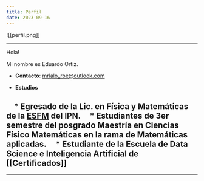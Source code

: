 ```yaml
---
title: Perfil
date: 2023-09-16
---
```

  

![[perfil.png]]

  

---

Hola!

Mi nombre es Eduardo Ortiz.  

* **Contacto**: mrlalo_roe@outlook.com

* **Estudios**

    * Egresado de la **Lic. en Física y Matemáticas** de la [**ESFM**](https://www.esfm.ipn.mx) del **IPN**.
    * Estudiantes de 3er semestre del posgrado **Maestría en Ciencias Físico Matemáticas** en la rama de **Matemáticas aplicadas**.
    * Estudiante de la Escuela de **Data Science e Inteligencia Artificial** de  [[Certificados]]
  
---
---
